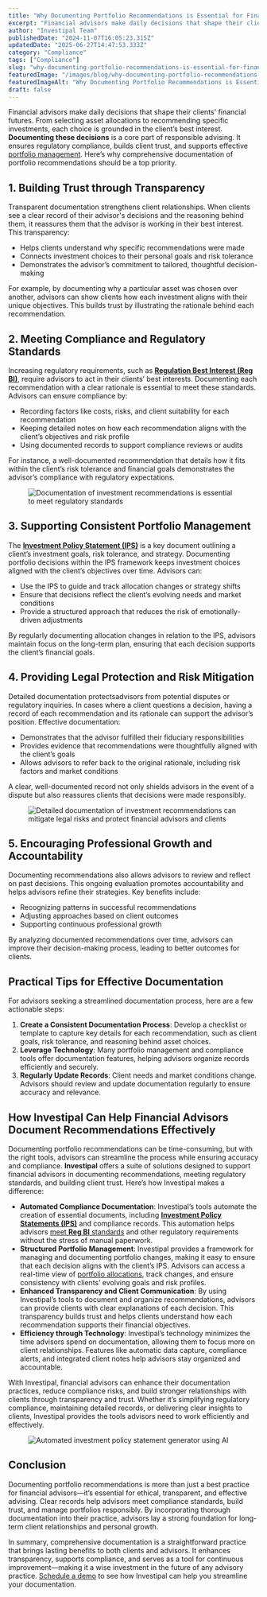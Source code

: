 ```yaml
---
title: "Why Documenting Portfolio Recommendations is Essential for Financial Advisors"
excerpt: "Financial advisors make daily decisions that shape their clients' financial futures. From selecting asset allocations to recommending specific investments, each choice is grounded in the client’s best interest."
author: "Investipal Team"
publishedDate: "2024-11-07T16:05:23.315Z"
updatedDate: "2025-06-27T14:47:53.333Z"
category: "Compliance"
tags: ["Compliance"]
slug: "why-documenting-portfolio-recommendations-is-essential-for-financial-advisors"
featuredImage: "/images/blog/why-documenting-portfolio-recommendations-is-essential-for-financial-advisors__hero.png"
featuredImageAlt: "Why Documenting Portfolio Recommendations is Essential for Financial Advisors"
draft: false
---
```

<p id="">Financial advisors make daily decisions that shape their clients' financial futures. From selecting asset allocations to recommending specific investments, each choice is grounded in the client’s best interest. <strong id="">Documenting these decisions</strong> is a core part of responsible advising. It ensures regulatory compliance, builds client trust, and supports effective <a href="/blog/category/portfolio-management">portfolio management</a>. Here’s why comprehensive documentation of portfolio recommendations should be a top priority.</p><h2 id=""><strong id="">1. Building Trust through Transparency</strong></h2><p id="">Transparent documentation strengthens client relationships. When clients see a clear record of their advisor's decisions and the reasoning behind them, it reassures them that the advisor is working in their best interest. This transparency:</p><ul id=""><li id="">Helps clients understand why specific recommendations were made</li><li id="">Connects investment choices to their personal goals and risk tolerance</li><li id="">Demonstrates the advisor’s commitment to tailored, thoughtful decision-making</li></ul><p id="">For example, by documenting why a particular asset was chosen over another, advisors can show clients how each investment aligns with their unique objectives. This builds trust by illustrating the rationale behind each recommendation.</p><h2 id=""><strong id="">2. Meeting Compliance and Regulatory Standards</strong></h2><p id="">Increasing regulatory requirements, such as <a rel="noopener noreferrer" target="_blank" href="https://www.finra.org/article/regulation-best-interest-%28reg-bi%29-overview#:~:text=The%20SEC"s%20Regulation%20Best%20Interest,investment%20strategy%20involving%20securities%2C%20including" id=""><strong id="">Regulation Best Interest (Reg BI)</strong></a>, require advisors to act in their clients’ best interests. Documenting each recommendation with a clear rationale is essential to meet these standards. Advisors can ensure compliance by:</p><ul id=""><li id="">Recording factors like costs, risks, and client suitability for each recommendation</li><li id="">Keeping detailed notes on how each recommendation aligns with the client’s objectives and risk profile</li><li id="">Using documented records to support compliance reviews or audits</li></ul><p id="">For instance, a well-documented recommendation that details how it fits within the client’s risk tolerance and financial goals demonstrates the advisor’s compliance with regulatory expectations.</p><figure id="" class="w-richtext-figure-type-image w-richtext-align-fullwidth" style="max-width:2240px" data-rt-type="image" data-rt-align="fullwidth" data-rt-max-width="2240px"><div id=""><img src="/images/blog/why-documenting-portfolio-recommendation__672ce5427151d63a4870de9d_672ce24132a87785be3e11ac_.png" loading="lazy" alt="Documentation of investment recommendations is essential to meet regulatory standards" width="auto" height="auto" id=""></div></figure><h2 id=""><strong id="">3. Supporting Consistent Portfolio Management</strong></h2><p id="">The <a rel="noopener noreferrer" target="_blank" href="https://www.morganstanley.com/articles/investment-policy-statement" id=""><strong id="">Investment Policy Statement (IPS)</strong></a> is a key document outlining a client’s investment goals, risk tolerance, and strategy. Documenting portfolio decisions within the IPS framework keeps investment choices aligned with the client’s objectives over time. Advisors can:</p><ul id=""><li id="">Use the IPS to guide and track allocation changes or strategy shifts</li><li id="">Ensure that decisions reflect the client’s evolving needs and market conditions</li><li id="">Provide a structured approach that reduces the risk of emotionally-driven adjustments</li></ul><p id="">By regularly documenting allocation changes in relation to the IPS, advisors maintain focus on the long-term plan, ensuring that each decision supports the client’s financial goals.</p><h2 id=""><strong id="">4. Providing Legal Protection and Risk Mitigation</strong></h2><p id="">Detailed documentation protectsadvisors from potential disputes or regulatory inquiries. In cases where a client questions a decision, having a record of each recommendation and its rationale can support the advisor’s position. Effective documentation:</p><ul id=""><li id="">Demonstrates that the advisor fulfilled their fiduciary responsibilities</li><li id="">Provides evidence that recommendations were thoughtfully aligned with the client’s goals</li><li id="">Allows advisors to refer back to the original rationale, including risk factors and market conditions</li></ul><p id="">A clear, well-documented record not only shields advisors in the event of a dispute but also reassures clients that decisions were made responsibly.</p><figure id="" class="w-richtext-figure-type-image w-richtext-align-fullwidth" style="max-width:2240px" data-rt-type="image" data-rt-align="fullwidth" data-rt-max-width="2240px"><div id=""><img src="/images/blog/why-documenting-portfolio-recommendation__672ce5427151d63a4870de47_672ce2713f14b2a47695c048_.png" loading="lazy" alt="Detailed documentation of investment recommendations can mitigate legal risks and protect financial advisors and clients" width="auto" height="auto" id=""></div></figure><h2 id=""><strong id="">5. Encouraging Professional Growth and Accountability</strong></h2><p id="">Documenting recommendations also allows advisors to review and reflect on past decisions. This ongoing evaluation promotes accountability and helps advisors refine their strategies. Key benefits include:</p><ul id=""><li id="">Recognizing patterns in successful recommendations</li><li id="">Adjusting approaches based on client outcomes</li><li id="">Supporting continuous professional growth</li></ul><p id="">By analyzing documented recommendations over time, advisors can improve their decision-making process, leading to better outcomes for clients.</p><h2 id=""><strong id="">Practical Tips for Effective Documentation</strong></h2><p id="">For advisors seeking a streamlined documentation process, here are a few actionable steps:</p><ol id=""><li id=""><strong id="">Create a Consistent Documentation Process</strong>: Develop a checklist or template to capture key details for each recommendation, such as client goals, risk tolerance, and reasoning behind asset choices.</li><li id=""><strong id="">Leverage Technology</strong>: Many portfolio management and compliance tools offer documentation features, helping advisors organize records efficiently and securely.</li><li id=""><strong id="">Regularly Update Records</strong>: Client needs and market conditions change. Advisors should review and update documentation regularly to ensure accuracy and relevance.</li></ol><h2 id=""><strong id="">How Investipal Can Help Financial Advisors Document Recommendations Effectively</strong></h2><p id="">Documenting portfolio recommendations can be time-consuming, but with the right tools, advisors can streamline the process while ensuring accuracy and compliance. <strong id="">Investipal</strong> offers a suite of solutions designed to support financial advisors in documenting recommendations, meeting regulatory standards, and building client trust. Here’s how Investipal makes a difference:</p><ul id=""><li id=""><strong id="">Automated Compliance Documentation</strong>: Investipal’s tools automate the creation of essential documents, including <a href="/blog/how-to-create-an-investment-policy-statement-ips-in-minutes" id=""><strong id="">Investment Policy Statements (IPS)</strong></a> and compliance records. This automation helps advisors <a href="/blog/how-investipals-ai-simplifies-reg-bi-compliance-for-financial-advisors-and-broker-dealers" id="">meet <strong id="">Reg BI</strong> standards</a> and other regulatory requirements without the stress of manual paperwork.</li><li id=""><strong id="">Structured Portfolio Management</strong>: Investipal provides a framework for managing and documenting portfolio changes, making it easy to ensure that each decision aligns with the client’s IPS. Advisors can access a real-time view of <a href="/features/risk-management" id="">portfolio allocations</a>, track changes, and ensure consistency with clients’ evolving goals and risk profiles.</li><li id=""><strong id="">Enhanced Transparency and Client Communication</strong>: By using Investipal’s tools to document and organize recommendations, advisors can provide clients with clear explanations of each decision. This transparency builds trust and helps clients understand how each recommendation supports their financial objectives.</li><li id=""><strong id="">Efficiency through Technology</strong>: Investipal’s technology minimizes the time advisors spend on documentation, allowing them to focus more on client relationships. Features like automatic data capture, compliance alerts, and integrated client notes help advisors stay organized and accountable.</li></ul><p id="">With Investipal, financial advisors can enhance their documentation practices, reduce compliance risks, and build stronger relationships with clients through transparency and trust. Whether it’s simplifying regulatory compliance, maintaining detailed records, or delivering clear insights to clients, Investipal provides the tools advisors need to work efficiently and effectively.</p><figure id="" class="w-richtext-figure-type-image w-richtext-align-fullwidth" data-rt-type="image" data-rt-align="fullwidth"><div id=""><img src="/images/blog/why-documenting-portfolio-recommendation__672ce5427151d63a4870de44_672ce2a5f78e70d0912758df_.png" loading="lazy" alt="Automated investment policy statement generator using AI" width="auto" height="auto" id=""></div></figure><h2 id=""><strong id="">Conclusion</strong></h2><p id="">Documenting portfolio recommendations is more than just a best practice for financial advisors—it’s essential for ethical, transparent, and effective advising. Clear records help advisors meet compliance standards, build trust, and manage portfolios responsibly. By incorporating thorough documentation into their practice, advisors lay a strong foundation for long-term client relationships and personal growth.</p><p id="">In summary, comprehensive documentation is a straightforward practice that brings lasting benefits to both clients and advisors. It enhances transparency, supports compliance, and serves as a tool for continuous improvement—making it a wise investment in the future of any advisory practice. <a href="/book-a-demo" id="">Schedule a demo</a> to see how Investipal can help you streamline your documentation.</p>